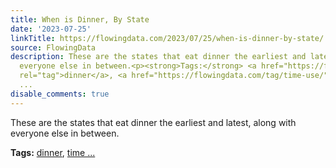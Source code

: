 ```yaml
---
title: When is Dinner, By State
date: '2023-07-25'
linkTitle: https://flowingdata.com/2023/07/25/when-is-dinner-by-state/
source: FlowingData
description: These are the states that eat dinner the earliest and latest, along with
  everyone else in between.<p><strong>Tags:</strong> <a href="https://flowingdata.com/tag/dinner/"
  rel="tag">dinner</a>, <a href="https://flowingdata.com/tag/time-use/" rel="tag">time
  ...
disable_comments: true
---
```

These are the states that eat dinner the earliest and latest, along with everyone else in between.<p><strong>Tags:</strong> <a href="https://flowingdata.com/tag/dinner/" rel="tag">dinner</a>, <a href="https://flowingdata.com/tag/time-use/" rel="tag">time ...